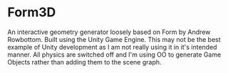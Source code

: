 # Form3D
An interactive geometry generator loosely based on Form by Andrew Rowbottom. Built using the Unity Game Engine. This may not be the best example of Unity development as I am not really using it in it's intended manner. All physics are switched off and I'm using OO to generate Game Objects rather than adding them to the scene graph.
